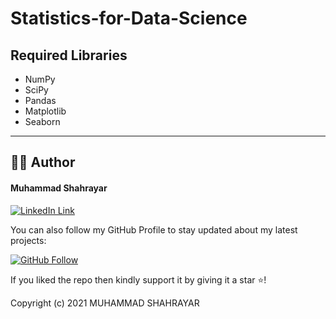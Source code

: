 # Statistics-for-Data-Science

## Required Libraries
- NumPy
- SciPy
- Pandas
- Matplotlib
- Seaborn

<hr>

## 👨‍💻 Author

#### Muhammad Shahrayar
[![LinkedIn Link](https://img.shields.io/badge/Connect-Shahrayar-blue.svg?logo=linkedin&longCache=true&style=social&label=Connect
)](https://www.linkedin.com/in/muhammad-shahrayar-b1bb911a0/)

You can also follow my GitHub Profile to stay updated about my latest projects:

[![GitHub Follow](https://img.shields.io/badge/Connect-Shahrayar-blue.svg?logo=Github&longCache=true&style=social&label=Follow)](https://github.com/Shahrayar123)

If you liked the repo then kindly support it by giving it a star ⭐!

Copyright (c) 2021 MUHAMMAD SHAHRAYAR
